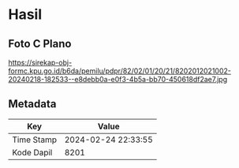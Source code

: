 # Hasil

## Foto C Plano

https://sirekap-obj-formc.kpu.go.id/b6da/pemilu/pdpr/82/02/01/20/21/8202012021002-20240218-182533--e8debb0a-e0f3-4b5a-bb70-450618df2ae7.jpg


## Metadata

| Key        | Value               |
| ---------- | ------------------- |
| Time Stamp | 2024-02-24 22:33:55 |
| Kode Dapil | 8201                |



